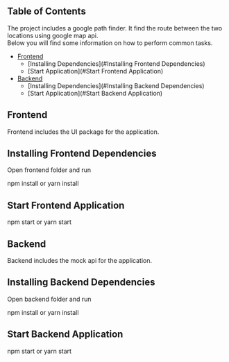 ## Table of Contents

The project includes a google path finder. It find the route between the two locations using google map api.<br>
Below you will find some information on how to perform common tasks.<br>

-   [Frontend](#Frontend)
    -   [Installing Dependencies](#Installing Frontend Dependencies)
    -   [Start Application](#Start Frontend Application)
-   [Backend](#Backend)
    -   [Installing Dependencies](#Installing Backend Dependencies)
    -   [Start Application](#Start Backend Application)

## Frontend

Frontend includes the UI package for the application.

## Installing Frontend Dependencies

Open frontend folder and run

npm install or
yarn install

## Start Frontend Application

npm start or
yarn start

## Backend

Backend includes the mock api for the application.

## Installing Backend Dependencies

Open backend folder and run

npm install or
yarn install

## Start Backend Application

npm start or
yarn start
